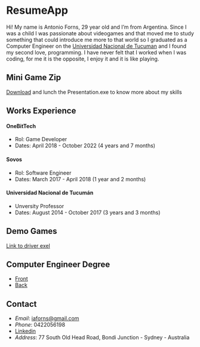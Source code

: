 # ResumeApp
Hi! My name is Antonio Forns, 29 year old and I’m from Argentina. Since I was a child I was passionate about videogames and that moved me to study something that could introduce me more to that world so I graduated as a Computer Engineer on the [Universidad Nacional de Tucuman](http://www.unt.edu.ar/) and I found my second love, programming. I have never felt that I worked when I was coding, for me it is the opposite, I enjoy it and it is like playing. 

## Mini Game Zip
[Download](https://drive.google.com/file/d/1BY07Fn9kwhvlXG20Ve6jDEuVpa7JhA5o/view?usp=sharing) and lunch the Presentation.exe to know more about my skills

## Works Experience
#### OneBitTech
* Rol: Game Developer
* Dates: April 2018 - October 2022 (4 years and 7 months)
#### Sovos
* Rol: Software Engineer
* Dates: March 2017 - April  2018 (1 year and 2 months)
#### Universidad Nacional de Tucumán
* Unversity Professor
* Dates: August 2014 - October 2017 (3 years and 3 months)

## Demo Games 
[Link to driver exel](https://docs.google.com/spreadsheets/d/1o3T_4pk28oGMjHREiSgZNWS9dtgqz52lZ7ErcaNlaGg/edit#gid=0)
## Computer Engineer Degree
* [Front](https://drive.google.com/file/d/14WmMyoN2Wx4DCCU8byYt6qKhPd6nosIC/view?usp=sharing)
* [Back](https://drive.google.com/file/d/1cEwdGFPFIM_3pw2LFCGsJzQYpxoGrp45/view?usp=sharing)
## Contact
* _Email_: iaforns@gmail.com
* _Phone_: 0422056198
* [Linkedin](https://www.linkedin.com/in/antonio-ignacio-forns-422000144/)
* _Address_: 77 South Old Head Road, Bondi Junction - Sydney - Australia
